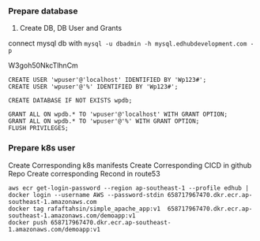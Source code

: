 ### Prepare database


1. Create DB, DB User and Grants

connect mysql db with `mysql -u dbadmin -h mysql.edhubdevelopment.com -p`

W3goh50NkcTlhnCm

```
CREATE USER 'wpuser'@'localhost' IDENTIFIED BY 'Wp123#';
CREATE USER 'wpuser'@'%' IDENTIFIED BY 'Wp123#';
    
CREATE DATABASE IF NOT EXISTS wpdb;
    
GRANT ALL ON wpdb.* TO 'wpuser'@'localhost' WITH GRANT OPTION;
GRANT ALL ON wpdb.* TO 'wpuser'@'%' WITH GRANT OPTION;
FLUSH PRIVILEGES;
```

### Prepare k8s user

Create Corresponding k8s manifests
Create Corresponding CICD in github Repo
Create corresponding Recond in route53

```
aws ecr get-login-password --region ap-southeast-1 --profile edhub | docker login --username AWS --password-stdin 658717967470.dkr.ecr.ap-southeast-1.amazonaws.com
docker tag rafaftahsin/simple_apache_app:v1  658717967470.dkr.ecr.ap-southeast-1.amazonaws.com/demoapp:v1
docker push 658717967470.dkr.ecr.ap-southeast-1.amazonaws.com/demoapp:v1
```
